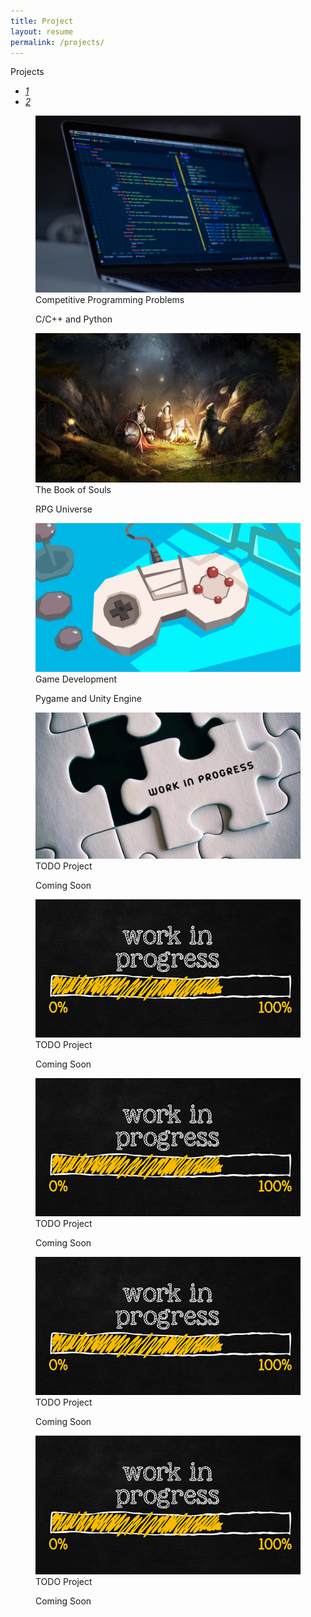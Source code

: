 ```yaml
---
title: Project
layout: resume
permalink: /projects/
---
```


<div class="section" id="portfolio">
  <div class="container">
    <div class="row">
      <div class="col-md-12 ml-auto mr-auto">
        <div class="h1 text-center mb-4 title" style="text-align: left;">
          Projects
        </div>
        <div class="nav-align-center">
          <ul class="nav nav-pills nav-pills-primary" role="tablist">
            <li class="nav-item"><a class="nav-link active" data-toggle="tab" href="#data_science_part1" role="tablist"><i>1</i></a></li>
            <li class="nav-item"><a class="nav-link" data-toggle="tab" href="#data_science_part2" role="tablist"><i>2</i></a></li>
          </ul>
        </div>
      </div>
    </div>
    <div class="tab-content gallery mt-4">
      <div class="tab-pane active" id="data_science_part1">
        <div class="ml-auto mr-auto">
          <div class="row">
            <div class="col-md-6">
              <div class="cc-porfolio-image img-raised" data-aos="fade-up" data-aos-anchor-placement="top-bottom">
                <figure class="cc-effect">
                  <img src="/assets/images/project-competitive_programming_problems.jpg" alt="Image"/>
                  <figcaption>
                    <a href="competitive_programing_problems"></a>
                    <div class="h4">Competitive Programming Problems</div>
                    <p>C/C++ and Python</p>
                  </figcaption>
                </figure>
              </div>
              <div class="cc-porfolio-image img-raised" data-aos="fade-up" data-aos-anchor-placement="top-bottom">
                <figure class="cc-effect">
                  <img src="/assets/images/project-legacy_of_reality.jpg" alt="Image"/>
                  <figcaption>
                    <a href="the_book_of_souls"></a>
                    <div class="h4">The Book of Souls</div>
                    <p>RPG Universe</p>
                  </figcaption>
                </figure>
              </div>
            </div>
            <div class="col-md-6">
              <div class="cc-porfolio-image img-raised" data-aos="fade-up" data-aos-anchor-placement="top-bottom">
                <figure class="cc-effect">
                  <img src="/assets/images/project-game_development.jpg" alt="Image"/>
                  <figcaption>
                    <a href="game_development"></a>
                    <div class="h4">Game Development</div>
                    <p>Pygame and Unity Engine</p>
                  </figcaption>
                </figure>
              </div>
              <div class="cc-porfolio-image img-raised" data-aos="fade-up" data-aos-anchor-placement="top-bottom">
                <figure class="cc-effect">
                  <img src="/assets/images/working_in_progress.jpg" alt="Image"/>
                  <figcaption>
                    <a href="../404.html"></a>
                    <div class="h4">TODO Project</div>
                    <p>Coming Soon</p>
                  </figcaption>
                </figure>
              </div>
            </div>
          </div>
        </div>
      </div>
      <div class="tab-pane" id="data_science_part2" role="tabpanel">
        <div class="ml-auto mr-auto">
          <div class="row">
            <div class="col-md-6">
              <div class="cc-porfolio-image img-raised" data-aos="fade-up" data-aos-anchor-placement="top-bottom">
                <figure class="cc-effect"><img src="/assets/images/working_in_progress_2.jpg" alt="Image"/>
                  <figcaption>
                    <a href="../404.html"></a>
                    <div class="h4">TODO Project</div>
                    <p>Coming Soon</p>
                  </figcaption>
                </figure>
              </div>
              <div class="cc-porfolio-image img-raised" data-aos="fade-up" data-aos-anchor-placement="top-bottom">
                <figure class="cc-effect"><img src="/assets/images/working_in_progress_2.jpg" alt="Image"/>
                  <figcaption>
                    <a href="../404.html"></a>
                    <div class="h4">TODO Project</div>
                    <p>Coming Soon</p>
                  </figcaption>
                </figure>
              </div>
            </div>
            <div class="col-md-6">
              <div class="cc-porfolio-image img-raised" data-aos="fade-up" data-aos-anchor-placement="top-bottom">
                <figure class="cc-effect"><img src="/assets/images/working_in_progress_2.jpg" alt="Image"/>
                  <figcaption>
                    <a href="../404.html"></a>
                    <div class="h4">TODO Project</div>
                    <p>Coming Soon</p>
                  </figcaption>
                </figure>
              </div>
              <div class="cc-porfolio-image img-raised" data-aos="fade-up" data-aos-anchor-placement="top-bottom">
                <figure class="cc-effect"><img src="/assets/images/working_in_progress_2.jpg" alt="Image"/>
                  <figcaption>
                    <div class="h4">TODO Project</div>
                    <p>Coming Soon</p>
                  </figcaption>
                </figure>
              </div>
            </div>
          </div>
        </div>
      </div>
    </div>
  </div>
</div>


<!--div class="section" id="portfolio">
  <div class="container">
    <div class="row">
      <div class="col-md-6 ml-auto mr-auto">
        <div class="h1 text-center mb-4 title" style="text-align: left;">
          Game Development
        </div>
        <div class="nav-align-center">
          <ul class="nav nav-pills nav-pills-primary" role="tablist">
            <li class="nav-item"><a class="nav-link active" data-toggle="tab" href="#game_development1" role="tablist"><i>1</i></a></li>
            <li class="nav-item"><a class="nav-link" data-toggle="tab" href="#game_development2" role="tablist"><i>2</i></a></li>
          </ul>
        </div>
      </div>
    </div>
    <div class="tab-content gallery mt-5">
      <div class="tab-pane active" id="game_development1">
        <div class="ml-auto mr-auto">
          <div class="row">
            <div class="col-md-6">
              <div class="cc-porfolio-image img-raised" data-aos="fade-up" data-aos-anchor-placement="top-bottom">
                <figure class="cc-effect"><img src="/assets/images/working_in_progress.jpg" alt="Image"/>
                  <figcaption>
                    <a href="../404.html"></a>
                    <div class="h4">TODO Project</div>
                    <p>Coming Soon</p>
                  </figcaption>
                </figure>
              </div>
              <div class="cc-porfolio-image img-raised" data-aos="fade-up" data-aos-anchor-placement="top-bottom">
                <figure class="cc-effect"><img src="/assets/images/working_in_progress.jpg" alt="Image"/>
                  <figcaption>
                    <a href="../404.html"></a>
                    <div class="h4">TODO Project</div>
                    <p>Coming Soon</p>
                  </figcaption>
                </figure>
              </div>
            </div>
            <div class="col-md-6">
              <div class="cc-porfolio-image img-raised" data-aos="fade-up" data-aos-anchor-placement="top-bottom">
                <figure class="cc-effect"><img src="/assets/images/working_in_progress.jpg" alt="Image"/>
                  <figcaption>
                    <a href="../404.html"></a>
                    <div class="h4">TODO Project</div>
                    <p>Coming Soon</p>
                  </figcaption>
                </figure>
              </div>
              <div class="cc-porfolio-image img-raised" data-aos="fade-up" data-aos-anchor-placement="top-bottom">
                <figure class="cc-effect"><img src="/assets/images/working_in_progress.jpg" alt="Image"/>
                  <figcaption>
                    <a href="../404.html"></a>
                    <div class="h4">TODO Project</div>
                    <p>Coming Soon</p>
                  </figcaption>
                </figure>
              </div>
            </div>
          </div>
        </div>
      </div>
      <div class="tab-pane" id="game_development2" role="tabpanel">
        <div class="ml-auto mr-auto">
          <div class="row">
            <div class="col-md-6">
              <div class="cc-porfolio-image img-raised" data-aos="fade-up" data-aos-anchor-placement="top-bottom">
                <figure class="cc-effect"><img src="/assets/images/working_in_progress_2.jpg" alt="Image"/>
                  <figcaption>
                    <a href="../404.html"></a>
                    <div class="h4">TODO Project</div>
                    <p>Coming Soon</p>
                  </figcaption>
                </figure>
              </div>
              <div class="cc-porfolio-image img-raised" data-aos="fade-up" data-aos-anchor-placement="top-bottom">
                <figure class="cc-effect"><img src="/assets/images/working_in_progress_2.jpg" alt="Image"/>
                  <figcaption>
                    <a href="../404.html"></a>
                    <div class="h4">TODO Project</div>
                    <p>Coming Soon</p>
                  </figcaption>
                </figure>
              </div>
            </div>
            <div class="col-md-6">
              <div class="cc-porfolio-image img-raised" data-aos="fade-up" data-aos-anchor-placement="top-bottom">
                <figure class="cc-effect"><img src="/assets/images/working_in_progress_2.jpg" alt="Image"/>
                  <figcaption>
                    <a href="../404.html"></a>
                    <div class="h4">TODO Project</div>
                    <p>Coming Soon</p>
                  </figcaption>
                </figure>
              </div>
              <div class="cc-porfolio-image img-raised" data-aos="fade-up" data-aos-anchor-placement="top-bottom">
                <figure class="cc-effect"><img src="/assets/images/working_in_progress_2.jpg" alt="Image"/>
                  <figcaption>
                    <a href="../404.html"></a>
                    <div class="h4">TODO Project</div>
                    <p>Coming Soon</p>
                  </figcaption>
                </figure>
              </div>
            </div>
          </div>
        </div>
      </div>
    </div>
  </div>
</div>

<div class="section" id="portfolio">
  <div class="container">
    <div class="row">
      <div class="col-md-6 ml-auto mr-auto">
        <div class="h1 text-center mb-4 title" style="text-align: left;">
          Miscellaneous
        </div>
        <div class="nav-align-center">
          <ul class="nav nav-pills nav-pills-primary" role="tablist">
            <li class="nav-item"><a class="nav-link active" data-toggle="tab" href="#miscellaneous1" role="tablist"><i>1</i></a></li>
          </ul>
        </div>
      </div>
    </div>
    <div class="tab-content gallery mt-5">
      <div class="tab-pane active" id="miscellaneous1">
        <div class="ml-auto mr-auto">
          <div class="row">
            <div class="col-md-6">
              <div class="cc-porfolio-image img-raised" data-aos="fade-up" data-aos-anchor-placement="top-bottom">
                <figure class="cc-effect"><img src="/assets/images/project-legacy_of_reality.jpg" alt="Image"/>
                  <figcaption>
                    <a href="the_book_of_souls"></a>
                    <div class="h4">The Book of Souls</div>
                    <p>RPG Universe</p>
                  </figcaption>
                </figure>
              </div>
              <div class="cc-porfolio-image img-raised" data-aos="fade-up" data-aos-anchor-placement="top-bottom">
                <figure class="cc-effect"><img src="/assets/images/working_in_progress.jpg" alt="Image"/>
                  <figcaption>
                    <a href="../404.html"></a>
                    <div class="h4">TODO Project</div>
                    <p>Coming Soon</p>
                  </figcaption>
                </figure>
              </div>
            </div>
            <div class="col-md-6">
              <div class="cc-porfolio-image img-raised" data-aos="fade-up" data-aos-anchor-placement="top-bottom">
                <figure class="cc-effect"><img src="/assets/images/working_in_progress.jpg" alt="Image"/>
                  <figcaption>
                    <a href="../404.html"></a>
                    <div class="h4">TODO Project</div>
                    <p>Coming Soon</p>
                  </figcaption>
                </figure>
              </div>
              <div class="cc-porfolio-image img-raised" data-aos="fade-up" data-aos-anchor-placement="top-bottom">
                <figure class="cc-effect"><img src="/assets/images/working_in_progress.jpg" alt="Image"/>
                  <figcaption>
                    <a href="../404.html"></a>
                    <div class="h4">TODO Project</div>
                    <p>Coming Soon</p>
                  </figcaption>
                </figure>
              </div>
            </div>
          </div>
        </div>
      </div>
    </div>
  </div>
</div-->